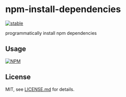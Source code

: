 # npm-install-dependencies

[![stable](http://badges.github.io/stability-badges/dist/stable.svg)](http://github.com/badges/stability-badges)

programmatically install npm dependencies

## Usage

[![NPM](https://nodei.co/npm/npm-install-dependencies.png)](https://www.npmjs.com/package/npm-install-dependencies)

## License

MIT, see [LICENSE.md](http://github.com/mattdesl/npm-install-dependencies/blob/master/LICENSE.md) for details.
